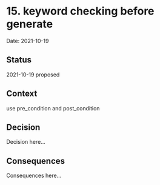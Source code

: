 # 15. keyword checking before generate

Date: 2021-10-19

## Status

2021-10-19 proposed

## Context

use pre_condition and post_condition

## Decision

Decision here...

## Consequences

Consequences here...
